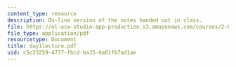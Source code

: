 ```yaml
---
content_type: resource
description: On-line version of the notes handed out in class.
file: https://ol-ocw-studio-app-production.s3.amazonaws.com/courses/2-670-mechanical-engineering-tools-january-iap-2004/c5c232594777fbcdba356a61fb7ad1ae_day1lecture.pdf
file_type: application/pdf
resourcetype: Document
title: day1lecture.pdf
uid: c5c23259-4777-fbcd-ba35-6a61fb7ad1ae
---
```


